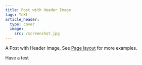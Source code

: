 ```yaml
---
title: Post with Header Image
tags: TeXt
article_header:
  type: cover
  image:
    src: /screenshot.jpg
---
```


A Post with Header Image, See [Page layout](https://kitian616.github.io/jekyll-TeXt-theme/samples.html#page-layout) for more examples.

<!--more-->

Have a test